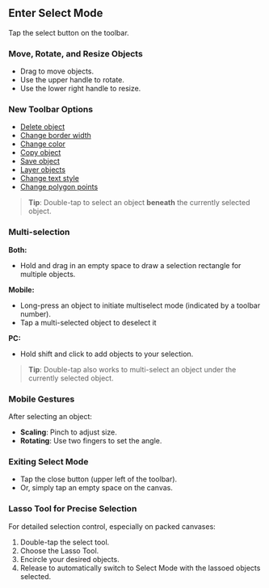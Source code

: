 ## Enter Select Mode

Tap the select button on the toolbar.

### Move, Rotate, and Resize Objects
- Drag to move objects.
- Use the upper handle to rotate.
- Use the lower right handle to resize.

### New Toolbar Options
- [Delete object](blob:delete.md)
- [Change border width](blob:width.md)
- [Change color](blob:color.md)
- [Copy object](blob:copy.md)
- [Save object](blob:save.md)
- [Layer objects](blob:layer.md)
- [Change text style](blob:text.md)
- [Change polygon points](blob:shapes.md)

> **Tip**: Double-tap to select an object **beneath** the currently selected object.

### Multi-selection

**Both:**
- Hold and drag in an empty space to draw a selection rectangle for multiple objects.

**Mobile:**
- Long-press an object to initiate multiselect mode (indicated by a toolbar number).
- Tap a multi-selected object to deselect it

**PC:**
- Hold shift and click to add objects to your selection.

> **Tip**: Double-tap also works to multi-select an object under the currently selected object.

### Mobile Gestures
After selecting an object:
- **Scaling**: Pinch to adjust size.
- **Rotating**: Use two fingers to set the angle.

### Exiting Select Mode
- Tap the close button (upper left of the toolbar).
- Or, simply tap an empty space on the canvas.

### Lasso Tool for Precise Selection
For detailed selection control, especially on packed canvases:
1. Double-tap the select tool.
2. Choose the Lasso Tool.
3. Encircle your desired objects.
4. Release to automatically switch to Select Mode with the lassoed objects selected.
